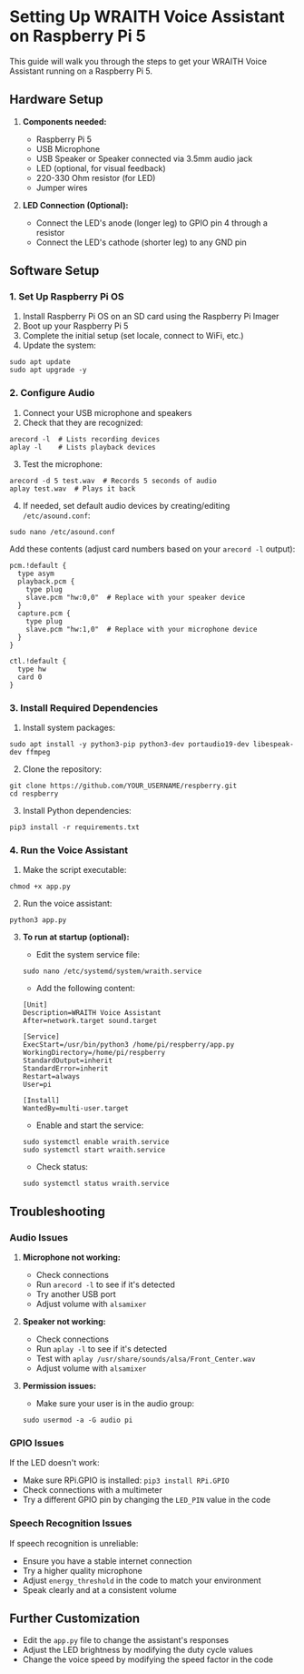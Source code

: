 # Setting Up WRAITH Voice Assistant on Raspberry Pi 5

This guide will walk you through the steps to get your WRAITH Voice Assistant running on a Raspberry Pi 5.

## Hardware Setup

1. **Components needed:**
   - Raspberry Pi 5
   - USB Microphone
   - USB Speaker or Speaker connected via 3.5mm audio jack
   - LED (optional, for visual feedback)
   - 220-330 Ohm resistor (for LED)
   - Jumper wires

2. **LED Connection (Optional):**
   - Connect the LED's anode (longer leg) to GPIO pin 4 through a resistor
   - Connect the LED's cathode (shorter leg) to any GND pin

## Software Setup

### 1. Set Up Raspberry Pi OS

1. Install Raspberry Pi OS on an SD card using the Raspberry Pi Imager
2. Boot up your Raspberry Pi 5
3. Complete the initial setup (set locale, connect to WiFi, etc.)
4. Update the system:
```
sudo apt update
sudo apt upgrade -y
```

### 2. Configure Audio

1. Connect your USB microphone and speakers
2. Check that they are recognized:
```
arecord -l  # Lists recording devices
aplay -l    # Lists playback devices
```

3. Test the microphone:
```
arecord -d 5 test.wav  # Records 5 seconds of audio
aplay test.wav  # Plays it back
```

4. If needed, set default audio devices by creating/editing `/etc/asound.conf`:
```
sudo nano /etc/asound.conf
```

Add these contents (adjust card numbers based on your `arecord -l` output):
```
pcm.!default {
  type asym
  playback.pcm {
    type plug
    slave.pcm "hw:0,0"  # Replace with your speaker device
  }
  capture.pcm {
    type plug
    slave.pcm "hw:1,0"  # Replace with your microphone device
  }
}

ctl.!default {
  type hw
  card 0
}
```

### 3. Install Required Dependencies

1. Install system packages:
```
sudo apt install -y python3-pip python3-dev portaudio19-dev libespeak-dev ffmpeg
```

2. Clone the repository:
```
git clone https://github.com/YOUR_USERNAME/respberry.git
cd respberry
```

3. Install Python dependencies:
```
pip3 install -r requirements.txt
```

### 4. Run the Voice Assistant

1. Make the script executable:
```
chmod +x app.py
```

2. Run the voice assistant:
```
python3 app.py
```

3. **To run at startup (optional):**
   - Edit the system service file:
   ```
   sudo nano /etc/systemd/system/wraith.service
   ```
   
   - Add the following content:
   ```
   [Unit]
   Description=WRAITH Voice Assistant
   After=network.target sound.target

   [Service]
   ExecStart=/usr/bin/python3 /home/pi/respberry/app.py
   WorkingDirectory=/home/pi/respberry
   StandardOutput=inherit
   StandardError=inherit
   Restart=always
   User=pi

   [Install]
   WantedBy=multi-user.target
   ```

   - Enable and start the service:
   ```
   sudo systemctl enable wraith.service
   sudo systemctl start wraith.service
   ```

   - Check status:
   ```
   sudo systemctl status wraith.service
   ```

## Troubleshooting

### Audio Issues

1. **Microphone not working:**
   - Check connections
   - Run `arecord -l` to see if it's detected
   - Try another USB port
   - Adjust volume with `alsamixer`

2. **Speaker not working:**
   - Check connections
   - Run `aplay -l` to see if it's detected
   - Test with `aplay /usr/share/sounds/alsa/Front_Center.wav`
   - Adjust volume with `alsamixer`

3. **Permission issues:**
   - Make sure your user is in the audio group:
   ```
   sudo usermod -a -G audio pi
   ```

### GPIO Issues

If the LED doesn't work:
- Make sure RPi.GPIO is installed: `pip3 install RPi.GPIO`
- Check connections with a multimeter
- Try a different GPIO pin by changing the `LED_PIN` value in the code

### Speech Recognition Issues

If speech recognition is unreliable:
- Ensure you have a stable internet connection
- Try a higher quality microphone
- Adjust `energy_threshold` in the code to match your environment
- Speak clearly and at a consistent volume

## Further Customization

- Edit the `app.py` file to change the assistant's responses
- Adjust the LED brightness by modifying the duty cycle values
- Change the voice speed by modifying the speed factor in the code 
